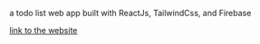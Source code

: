 a todo list web app built with ReactJs, TailwindCss, and Firebase 

[link to the website](todo-app-6aec0.firebaseapp.com)
